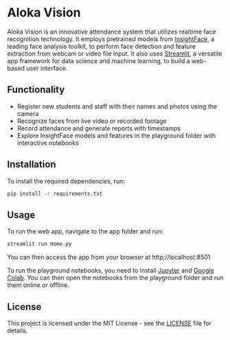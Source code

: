 # Aloka Vision

Aloka Vision is an innovative attendance system that utilizes realtime face recognition technology. It employs pretrained models from [InsightFace](https://github.com/deepinsight/insightface), a leading face analysis toolkit, to perform face detection and feature extraction from webcam or video file input. It also uses [Streamlit](https://streamlit.io/), a versatile app framework for data science and machine learning, to build a web-based user interface.

## Functionality

- Register new students and staff with their names and photos using the camera
- Recognize faces from live video or recorded footage
- Record attendance and generate reports with timestamps
- Explore InsightFace models and features in the playground folder with interactive notebooks

## Installation

To install the required dependencies, run:

```bash
pip install -r requirements.txt
```

## Usage

To run the web app, navigate to the app folder and run:

```bash
streamlit run Home.py
```

You can then access the app from your browser at http://localhost:8501

To run the playground notebooks, you need to install [Jupyter](https://jupyter.org/install) and [Google Colab](https://colab.research.google.com/notebooks/intro.ipynb). You can then open the notebooks from the playground folder and run them online or offline.

## License

This project is licensed under the MIT License - see the [LICENSE](LICENSE) file for details.